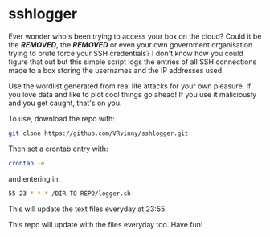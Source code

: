 # sshlogger
Ever wonder who's been trying to access your box on the cloud? Could it be the ***REMOVED***, the ***REMOVED*** or even your own government organisation trying to brute force your SSH credentials? I don't know how you could figure that out but this simple script logs the entries of all SSH connections made to a box storing the usernames and the IP addresses used. 

Use the wordlist generated from real life attacks for your own pleasure. If you love data and like to plot cool things go ahead! If you use it maliciously and you get caught, that's on you.


To use, download the repo with:
```sh
git clone https://github.com/VRvinny/sshlogger.git
```

Then set a crontab entry with:

```sh
crontab -e
```

and entering in:
```sh
55 23 * * * /DIR TO REPO/logger.sh
```



This will update the text files everyday at 23:55.

This repo will update with the files everyday too. Have fun! 
